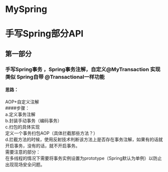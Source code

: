 # MySpring
手写Spring部分API
========
第一部分  
--------
### 手写Spring事务 ，Spring事务注解，自定义@MyTransaction 实现类似 Spring自带 @Transactional一样功能<br>
#### 思路：<br>
AOP+自定义注解<br>
####步骤：<br>
a.定义事务注解<br>
      b.封装手动事务（编码事务）<br>
      c.扫包的具体实现<br>
            定义一个事务扫包AOP（具体拦截那些方法？）<br>
      d.拦截方法的时候，使用反射技术判断该方法上是否存在事务注解，如果有的话就开启事务，没有的话，就不开启事务。<br>
需要注意的部分：<br>
      在多线程的情况下需要将事务实例设置为prototype（Spring默认为单例）以防止出现现场安全问题。<br>

